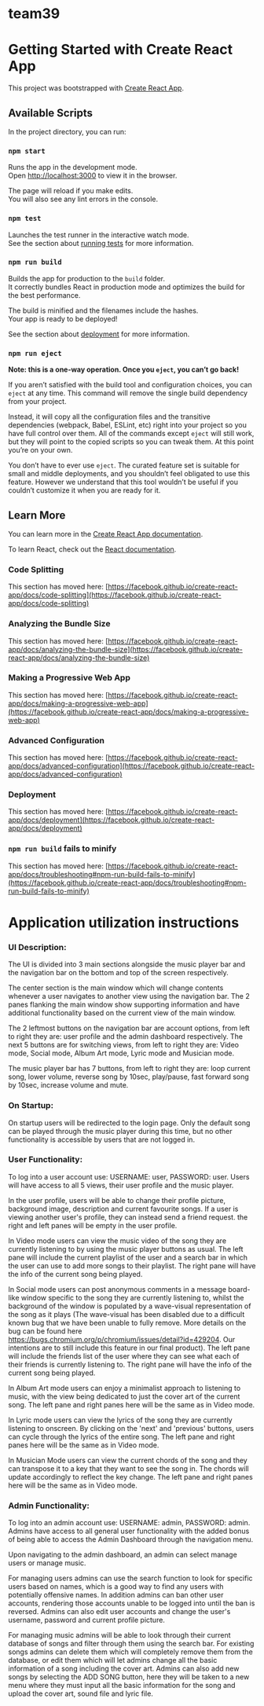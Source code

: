 # team39

# Getting Started with Create React App

This project was bootstrapped with [Create React App](https://github.com/facebook/create-react-app).

## Available Scripts

In the project directory, you can run:

### `npm start`

Runs the app in the development mode.\
Open [http://localhost:3000](http://localhost:3000) to view it in the browser.

The page will reload if you make edits.\
You will also see any lint errors in the console.

### `npm test`

Launches the test runner in the interactive watch mode.\
See the section about [running tests](https://facebook.github.io/create-react-app/docs/running-tests) for more information.

### `npm run build`

Builds the app for production to the `build` folder.\
It correctly bundles React in production mode and optimizes the build for the best performance.

The build is minified and the filenames include the hashes.\
Your app is ready to be deployed!

See the section about [deployment](https://facebook.github.io/create-react-app/docs/deployment) for more information.

### `npm run eject`

**Note: this is a one-way operation. Once you `eject`, you can’t go back!**

If you aren’t satisfied with the build tool and configuration choices, you can `eject` at any time. This command will remove the single build dependency from your project.

Instead, it will copy all the configuration files and the transitive dependencies (webpack, Babel, ESLint, etc) right into your project so you have full control over them. All of the commands except `eject` will still work, but they will point to the copied scripts so you can tweak them. At this point you’re on your own.

You don’t have to ever use `eject`. The curated feature set is suitable for small and middle deployments, and you shouldn’t feel obligated to use this feature. However we understand that this tool wouldn’t be useful if you couldn’t customize it when you are ready for it.

## Learn More

You can learn more in the [Create React App documentation](https://facebook.github.io/create-react-app/docs/getting-started).

To learn React, check out the [React documentation](https://reactjs.org/).

### Code Splitting

This section has moved here: [https://facebook.github.io/create-react-app/docs/code-splitting](https://facebook.github.io/create-react-app/docs/code-splitting)

### Analyzing the Bundle Size

This section has moved here: [https://facebook.github.io/create-react-app/docs/analyzing-the-bundle-size](https://facebook.github.io/create-react-app/docs/analyzing-the-bundle-size)

### Making a Progressive Web App

This section has moved here: [https://facebook.github.io/create-react-app/docs/making-a-progressive-web-app](https://facebook.github.io/create-react-app/docs/making-a-progressive-web-app)

### Advanced Configuration

This section has moved here: [https://facebook.github.io/create-react-app/docs/advanced-configuration](https://facebook.github.io/create-react-app/docs/advanced-configuration)

### Deployment

This section has moved here: [https://facebook.github.io/create-react-app/docs/deployment](https://facebook.github.io/create-react-app/docs/deployment)

### `npm run build` fails to minify

This section has moved here: [https://facebook.github.io/create-react-app/docs/troubleshooting#npm-run-build-fails-to-minify](https://facebook.github.io/create-react-app/docs/troubleshooting#npm-run-build-fails-to-minify)

# Application utilization instructions

### UI Description:
The UI is divided into 3 main sections alongside the music player bar and the navigation bar
on the bottom and top of the screen respectively.

The center section is the main window which will change contents whenever a user navigates to another view using
the navigation bar. The 2 panes flanking the main window show supporting information and have additional functionality
based on the current view of the main window.

The 2 leftmost buttons on the navigation bar are account options, from left to right they are: user profile and the admin dashboard respectively.
The next 5 buttons are for switching views, from left to right they are: Video mode, Social mode, Album Art mode, Lyric mode
and Musician mode.

The music player bar has 7 buttons, from left to right they are: loop current song, lower volume,
reverse song by 10sec, play/pause, fast forward song by 10sec, increase volume and mute.

### On Startup:
On startup users will be redirected to the login page. Only the default song can be played through the music
player during this time, but no other functionality is accessible by users that are not logged in.

### User Functionality:
To log into a user account use: USERNAME: user, PASSWORD: user.
Users will have access to all 5 views, their user profile and the music player.

In the user profile, users will be able to change their profile picture, background image, description and current
favourite songs. If a user is viewing another user's profile, they can instead send a friend request. the right and
left panes will be empty in the user profile.

In Video mode users can view the music video of the song they are currently listening to by using the music player
buttons as usual. The left pane will include the current playlist of the user and a search bar in which the user can use to add more songs to their playlist. The right pane will have the info of the current song being played.

In Social mode users can post anonymous comments in a message board-like window specific to the song they
are currently listening to, whilst the background of the window is populated by a wave-visual representation of the
song as it plays (The wave-visual has been disabled due to a difficult known bug that we have been unable to fully remove. More details on the bug can be found here https://bugs.chromium.org/p/chromium/issues/detail?id=429204. Our intentions are to still include this feature in our final product). The left pane will include the friends list of the user where they can see what each of their friends is currently listening to. The right pane will have the info of the current song being played. 

In Album Art mode users can enjoy a minimalist approach to listening to music, with the view being dedicated to
just the cover art of the current song. The left pane and right panes here will be the same as in Video mode.

In Lyric mode users can view the lyrics of the song they are currently listening to onscreen. By clicking on the
'next' and 'previous' buttons, users can cycle through the lyrics of the entire song. The left pane and right panes here will be the same as in Video mode.

In Musician Mode users can view the current chords of the song and they can transpose it to a key that they want to see the song in. The chords will update accordingly to reflect the key change. The left pane and right panes here will be the same as in Video mode.

### Admin Functionality:
To log into an admin account use: USERNAME: admin, PASSWORD: admin. 
Admins have access to all general user functionality with the added bonus of being able to access the Admin Dashboard
through the navigation menu.

Upon navigating to the admin dashboard, an admin can select manage users or manage music.

For managing users admins can use the search function to look for specific users based on names, which is a good way to
find any users with potentially offensive names. In addition admins can ban other user accounts, rendering those accounts
unable to be logged into until the ban is reversed. Admins can also edit user accounts and change the user's username, password and current profile picture.

For managing music admins will be able to look through their current database of songs and filter through them using the search bar.
For existing songs admins can delete them which will completely remove them from the database, or edit them which will let admins change all the basic information of a song including the cover art.
Admins can also add new songs by selecting the ADD SONG button, here they will be taken to a new menu where they must input all the basic information for the song and upload the cover art, sound file and lyric file.
